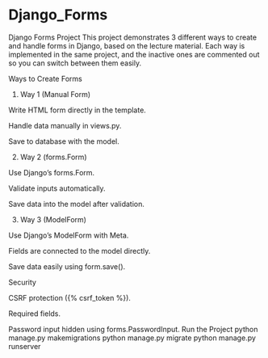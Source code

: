 # Django_Forms
Django Forms Project  This project demonstrates 3 different ways to create and handle forms in Django, based on the lecture material. Each way is implemented in the same project, and the inactive ones are commented out so you can switch between them easily.

Ways to Create Forms

1. Way 1 (Manual Form)

Write HTML form directly in the template.

Handle data manually in views.py.

Save to database with the model.

2. Way 2 (forms.Form)

Use Django’s forms.Form.

Validate inputs automatically.

Save data into the model after validation.

3. Way 3 (ModelForm)

Use Django’s ModelForm with Meta.

Fields are connected to the model directly.

Save data easily using form.save().

Security

CSRF protection ({% csrf_token %}).

Required fields.

Password input hidden using forms.PasswordInput.
Run the Project
python manage.py makemigrations
python manage.py migrate
python manage.py runserver
